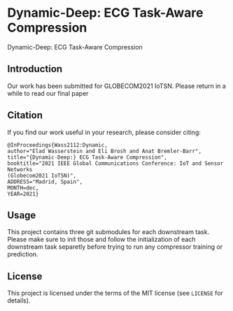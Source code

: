 # Dynamic-Deep: ECG Task-Aware Compression
Dynamic-Deep: ECG Task-Aware Compression

## Introduction
Our work has been submitted for GLOBECOM2021 IoTSN. Please return in a while to read our final paper 


## Citation
If you find our work useful in your research, please consider citing:

```
@InProceedings{Wass2112:Dynamic,
author="Elad Wasserstein and Eli Brosh and Anat Bremler-Barr",
title="{Dynamic-Deep:} ECG Task-Aware Compression",
booktitle="2021 IEEE Global Communications Conference: IoT and Sensor Networks
(Globecom2021 IoTSN)",
ADDRESS="Madrid, Spain",
MONTH=dec,
YEAR=2021}
```

## Usage
This project contains three git submodules for each downstream task. 
Please make sure to init those and follow the initialization of each downstream task separetly before trying to run any compressor training or prediction.


## License
This project is licensed under the terms of the MIT license (see ```LICENSE``` for details).